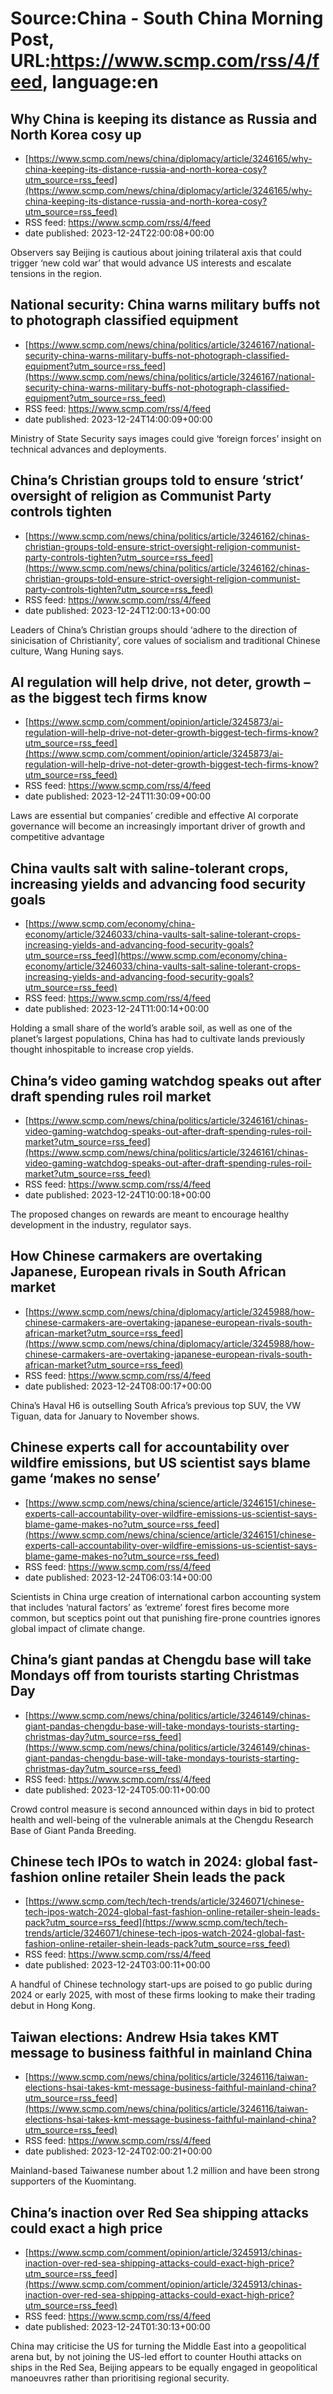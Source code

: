 # Source:China - South China Morning Post, URL:https://www.scmp.com/rss/4/feed, language:en

## Why China is keeping its distance as Russia and North Korea cosy up
 - [https://www.scmp.com/news/china/diplomacy/article/3246165/why-china-keeping-its-distance-russia-and-north-korea-cosy?utm_source=rss_feed](https://www.scmp.com/news/china/diplomacy/article/3246165/why-china-keeping-its-distance-russia-and-north-korea-cosy?utm_source=rss_feed)
 - RSS feed: https://www.scmp.com/rss/4/feed
 - date published: 2023-12-24T22:00:08+00:00

Observers say Beijing is cautious about joining trilateral axis that could trigger ‘new cold war’ that would advance US interests and escalate tensions in the region.

## National security: China warns military buffs not to photograph classified equipment
 - [https://www.scmp.com/news/china/politics/article/3246167/national-security-china-warns-military-buffs-not-photograph-classified-equipment?utm_source=rss_feed](https://www.scmp.com/news/china/politics/article/3246167/national-security-china-warns-military-buffs-not-photograph-classified-equipment?utm_source=rss_feed)
 - RSS feed: https://www.scmp.com/rss/4/feed
 - date published: 2023-12-24T14:00:09+00:00

Ministry of State Security says images could give ‘foreign forces’ insight on technical advances and deployments.

## China’s Christian groups told to ensure ‘strict’ oversight of religion as Communist Party controls tighten
 - [https://www.scmp.com/news/china/politics/article/3246162/chinas-christian-groups-told-ensure-strict-oversight-religion-communist-party-controls-tighten?utm_source=rss_feed](https://www.scmp.com/news/china/politics/article/3246162/chinas-christian-groups-told-ensure-strict-oversight-religion-communist-party-controls-tighten?utm_source=rss_feed)
 - RSS feed: https://www.scmp.com/rss/4/feed
 - date published: 2023-12-24T12:00:13+00:00

Leaders of China’s Christian groups should ‘adhere to the direction of sinicisation of Christianity’, core values of socialism and traditional Chinese culture, Wang Huning says.

## AI regulation will help drive, not deter,  growth – as the biggest tech firms know
 - [https://www.scmp.com/comment/opinion/article/3245873/ai-regulation-will-help-drive-not-deter-growth-biggest-tech-firms-know?utm_source=rss_feed](https://www.scmp.com/comment/opinion/article/3245873/ai-regulation-will-help-drive-not-deter-growth-biggest-tech-firms-know?utm_source=rss_feed)
 - RSS feed: https://www.scmp.com/rss/4/feed
 - date published: 2023-12-24T11:30:09+00:00

Laws are essential but companies’ credible and effective AI corporate governance will become an increasingly important driver of growth and competitive advantage

## China vaults salt with saline-tolerant crops, increasing yields and advancing food security goals
 - [https://www.scmp.com/economy/china-economy/article/3246033/china-vaults-salt-saline-tolerant-crops-increasing-yields-and-advancing-food-security-goals?utm_source=rss_feed](https://www.scmp.com/economy/china-economy/article/3246033/china-vaults-salt-saline-tolerant-crops-increasing-yields-and-advancing-food-security-goals?utm_source=rss_feed)
 - RSS feed: https://www.scmp.com/rss/4/feed
 - date published: 2023-12-24T11:00:14+00:00

Holding a small share of the world’s arable soil, as well as one of the planet’s largest populations, China has had to cultivate lands previously thought inhospitable to increase crop yields.

## China’s video gaming watchdog speaks out after draft spending rules roil market
 - [https://www.scmp.com/news/china/politics/article/3246161/chinas-video-gaming-watchdog-speaks-out-after-draft-spending-rules-roil-market?utm_source=rss_feed](https://www.scmp.com/news/china/politics/article/3246161/chinas-video-gaming-watchdog-speaks-out-after-draft-spending-rules-roil-market?utm_source=rss_feed)
 - RSS feed: https://www.scmp.com/rss/4/feed
 - date published: 2023-12-24T10:00:18+00:00

The proposed changes on rewards are meant to encourage healthy development in the industry, regulator says.

## How Chinese carmakers are overtaking Japanese, European rivals in South African market
 - [https://www.scmp.com/news/china/diplomacy/article/3245988/how-chinese-carmakers-are-overtaking-japanese-european-rivals-south-african-market?utm_source=rss_feed](https://www.scmp.com/news/china/diplomacy/article/3245988/how-chinese-carmakers-are-overtaking-japanese-european-rivals-south-african-market?utm_source=rss_feed)
 - RSS feed: https://www.scmp.com/rss/4/feed
 - date published: 2023-12-24T08:00:17+00:00

China’s Haval H6 is outselling South Africa’s previous top SUV, the VW Tiguan, data for January to November shows.

## Chinese experts call for accountability over wildfire emissions, but US scientist says blame game ‘makes no sense’
 - [https://www.scmp.com/news/china/science/article/3246151/chinese-experts-call-accountability-over-wildfire-emissions-us-scientist-says-blame-game-makes-no?utm_source=rss_feed](https://www.scmp.com/news/china/science/article/3246151/chinese-experts-call-accountability-over-wildfire-emissions-us-scientist-says-blame-game-makes-no?utm_source=rss_feed)
 - RSS feed: https://www.scmp.com/rss/4/feed
 - date published: 2023-12-24T06:03:14+00:00

Scientists in China urge creation of international carbon accounting system that includes ‘natural factors’ as ‘extreme’ forest fires become more common, but sceptics point out that punishing fire-prone countries ignores global impact of climate change.

## China’s giant pandas at Chengdu base will take Mondays off from tourists starting Christmas Day
 - [https://www.scmp.com/news/china/politics/article/3246149/chinas-giant-pandas-chengdu-base-will-take-mondays-tourists-starting-christmas-day?utm_source=rss_feed](https://www.scmp.com/news/china/politics/article/3246149/chinas-giant-pandas-chengdu-base-will-take-mondays-tourists-starting-christmas-day?utm_source=rss_feed)
 - RSS feed: https://www.scmp.com/rss/4/feed
 - date published: 2023-12-24T05:00:11+00:00

Crowd control measure is second announced within days in bid to protect health and well-being of the vulnerable animals at the Chengdu Research Base of Giant Panda Breeding.

## Chinese tech IPOs to watch in 2024: global fast-fashion online retailer Shein leads the pack
 - [https://www.scmp.com/tech/tech-trends/article/3246071/chinese-tech-ipos-watch-2024-global-fast-fashion-online-retailer-shein-leads-pack?utm_source=rss_feed](https://www.scmp.com/tech/tech-trends/article/3246071/chinese-tech-ipos-watch-2024-global-fast-fashion-online-retailer-shein-leads-pack?utm_source=rss_feed)
 - RSS feed: https://www.scmp.com/rss/4/feed
 - date published: 2023-12-24T03:00:11+00:00

A handful of Chinese technology start-ups are poised to go public during 2024 or early 2025, with most of these firms looking to make their trading debut in Hong Kong.

## Taiwan elections: Andrew Hsia takes KMT message to business faithful in mainland China
 - [https://www.scmp.com/news/china/politics/article/3246116/taiwan-elections-hsai-takes-kmt-message-business-faithful-mainland-china?utm_source=rss_feed](https://www.scmp.com/news/china/politics/article/3246116/taiwan-elections-hsai-takes-kmt-message-business-faithful-mainland-china?utm_source=rss_feed)
 - RSS feed: https://www.scmp.com/rss/4/feed
 - date published: 2023-12-24T02:00:21+00:00

Mainland-based Taiwanese number about 1.2 million and have been strong supporters of the Kuomintang.

## China’s inaction over Red Sea shipping attacks could exact a high price
 - [https://www.scmp.com/comment/opinion/article/3245913/chinas-inaction-over-red-sea-shipping-attacks-could-exact-high-price?utm_source=rss_feed](https://www.scmp.com/comment/opinion/article/3245913/chinas-inaction-over-red-sea-shipping-attacks-could-exact-high-price?utm_source=rss_feed)
 - RSS feed: https://www.scmp.com/rss/4/feed
 - date published: 2023-12-24T01:30:13+00:00

China may criticise the US for turning the Middle East into a geopolitical arena but, by not joining the US-led effort to counter Houthi attacks on ships in the Red Sea, Beijing appears to be equally engaged in geopolitical manoeuvres rather than prioritising regional security.

